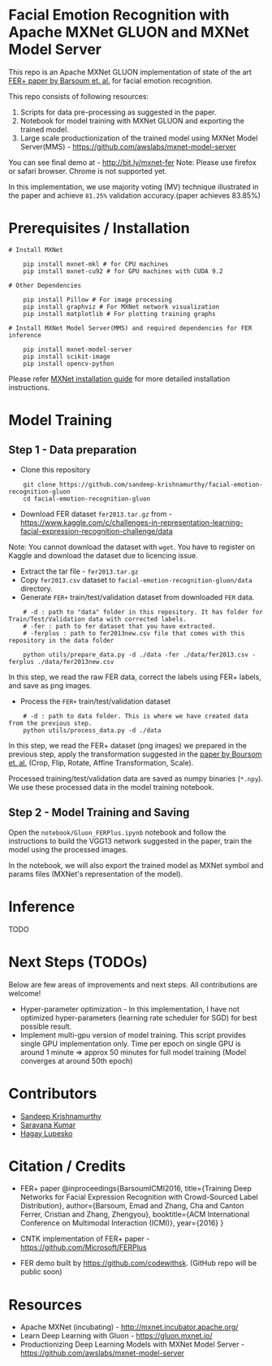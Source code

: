 # Facial Emotion Recognition with Apache MXNet GLUON and MXNet Model Server

This repo is an Apache MXNet GLUON implementation of state of the art [FER+ paper by Barsoum et. al.](https://arxiv.org/abs/1608.01041) for facial emotion recognition.

This repo consists of following resources:
1. Scripts for data pre-processing as suggested in the paper.
2. Notebook for model training with MXNet GLUON and exporting the trained model.
3. Large scale productionization of the trained model using MXNet Model Server(MMS) - https://github.com/awslabs/mxnet-model-server

You can see final demo at - http://bit.ly/mxnet-fer
Note: Please use firefox or safari browser. Chrome is not supported yet.

In this implementation, we use majority voting (MV) technique illustrated in the paper and achieve `81.25%` validation accuracy.(paper achieves 83.85%)

# Prerequisites / Installation

```
# Install MXNet

    pip install mxnet-mkl # for CPU machines
    pip install mxnet-cu92 # for GPU machines with CUDA 9.2
    
# Other Dependencies

    pip install Pillow # For image processing
    pip install graphviz # For MXNet network visualization
    pip install matplotlib # For plotting training graphs

# Install MXNet Model Server(MMS) and required dependencies for FER inference

    pip install mxnet-model-server
    pip install scikit-image
    pip install opencv-python
```

Please refer [MXNet installation guide](http://mxnet.incubator.apache.org/install/index.html?platform=Linux&language=Python&processor=CPU) for more detailed installation instructions.

# Model Training

## Step 1 - Data preparation

* Clone this repository

```
    git clone https://github.com/sandeep-krishnamurthy/facial-emotion-recognition-gluon
    cd facial-emotion-recognition-gluon
```

* Download FER dataset `fer2013.tar.gz` from - https://www.kaggle.com/c/challenges-in-representation-learning-facial-expression-recognition-challenge/data

Note: You cannot download the dataset with `wget`. You have to register on Kaggle and download the dataset due to licencing issue.

* Extract the tar file - `fer2013.tar.gz`
* Copy `fer2013.csv` dataset to `facial-emotion-recognition-gluon/data` directory. 
* Generate `FER+` train/test/validation dataset from downloaded `FER` data.

```
    # -d : path to "data" folder in this repository. It has folder for Train/Test/Validation data with corrected labels.
    # -fer : path to fer dataset that you have extracted.
    # -ferplus : path to fer2013new.csv file that comes with this repository in the data folder
    
    python utils/prepare_data.py -d ./data -fer ./data/fer2013.csv -ferplus ./data/fer2013new.csv
```
In this step, we read the raw FER data, correct the labels using FER+ labels, and save as png images.

* Process the `FER+` train/test/validation dataset

```
    # -d : path to data folder. This is where we have created data from the previous step.
    python utils/process_data.py -d ./data
```
In this step, we read the FER+ dataset (png images) we prepared in the previous step, apply the transformation suggested in the [paper by Boursom et. al.](https://arxiv.org/abs/1608.01041) (Crop, Flip, Rotate, Affine Transformation, Scale).

Processed training/test/validation data are saved as numpy binaries (`*.npy`). We use these processed data in the model training notebook.

 
## Step 2 - Model Training and Saving

Open the `notebook/Gluon_FERPlus.ipynb` notebook and follow the instructions to build the VGG13 network suggested in the paper, train the model using the processed images.

In the notebook, we will also export the trained model as MXNet symbol and params files (MXNet's representation of the model).

# Inference

TODO

# Next Steps (TODOs)

Below are few areas of improvements and next steps. All contributions are welcome!

* Hyper-parameter optimization - In this implementation, I have not optimized hyper-parameters (learning rate scheduler for SGD) for best possible result.
* Implement multi-gpu version of model training. This script provides single GPU implementation only. Time per epoch on single GPU is around 1 minute => approx 50 minutes for full model training (Model converges at around 50th epoch)

# Contributors

* [Sandeep Krishnamurthy](https://github.com/sandeep-krishnamurthy/) 
* [Saravana Kumar](https://github.com/codewithsk)
* [Hagay Lupesko](https://github.com/lupesko/sentiment-analysis-with-sagemaker-mxnet)

# Citation / Credits

* FER+ paper
@inproceedings{BarsoumICMI2016,
    title={Training Deep Networks for Facial Expression Recognition with Crowd-Sourced Label Distribution},
    author={Barsoum, Emad and Zhang, Cha and Canton Ferrer, Cristian and Zhang, Zhengyou},
    booktitle={ACM International Conference on Multimodal Interaction (ICMI)},
    year={2016}
}

* CNTK implementation of FER+ paper - https://github.com/Microsoft/FERPlus
* FER demo built by https://github.com/codewithsk. (GitHub repo will be public soon)

# Resources

* Apache MXNet (incubating) - http://mxnet.incubator.apache.org/
* Learn Deep Learning with Gluon - https://gluon.mxnet.io/
* Productionizing Deep Learning Models with MXNet Model Server - https://github.com/awslabs/mxnet-model-server
